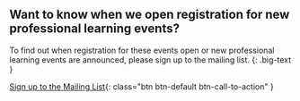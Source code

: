 ## Want to know when we open registration for new professional learning events?

To find out when registration for these events open or new professional learning events are announced, please sign up to the mailing list.
{: .big-text }

[Sign up to the Mailing List](https://goo.gl/forms/uhFt9j740ELhKKxK2){: class="btn btn-default btn-call-to-action" }